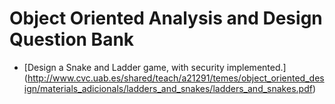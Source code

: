 # Object Oriented Analysis and Design Question Bank

* [Design a Snake and Ladder game, with security implemented.] (http://www.cvc.uab.es/shared/teach/a21291/temes/object_oriented_design/materials_adicionals/ladders_and_snakes/ladders_and_snakes.pdf)
